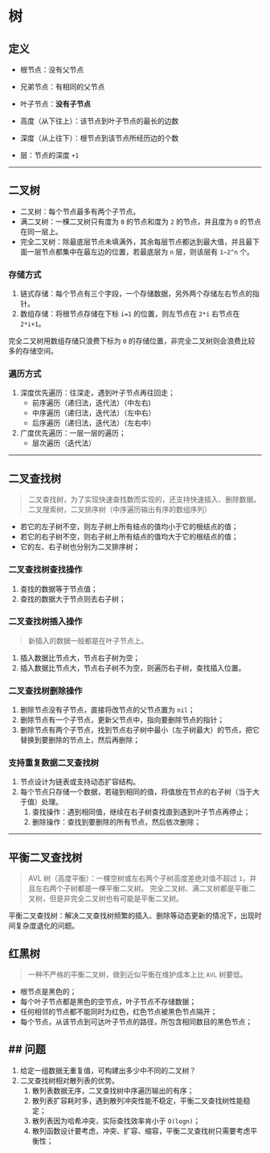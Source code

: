 # 树

## 定义

* 根节点：没有父节点
* 兄弟节点：有相同的父节点
* 叶子节点：**没有子节点**

* 高度（从下往上）：该节点到叶子节点的最长的边数
* 深度（从上往下）：根节点到该节点所经历边的个数
* 层：节点的深度 `+1`

---

## 二叉树

* 二叉树：每个节点最多有两个子节点。
* 满二叉树：一棵二叉树只有度为 `0` 的节点和度为 `2` 的节点，并且度为 `0` 的节点在同一层上。
* 完全二叉树：除最底层节点未填满外，其余每层节点都达到最大值，并且最下面一层节点都集中在最左边的位置，若最底层为 `n` 层，则该层有 `1~2^n` 个。

### 存储方式

1. 链式存储：每个节点有三个字段，一个存储数据，另外两个存储左右节点的指针。
2. 数组存储：将根节点存储在下标 `i=1` 的位置，则左节点在 `2*i` 右节点在 `2*i+1`。

完全二叉树用数组存储只浪费下标为 `0` 的存储位置，非完全二叉树则会浪费比较多的存储空间。

### 遍历方式

1. 深度优先遍历：往深走，遇到叶子节点再往回走；
    * 前序遍历（递归法，迭代法）（中左右)
    * 中序遍历（递归法，迭代法）（左中右）
    * 后序遍历（递归法，迭代法）（左右中）
2. 广度优先遍历：一层一层的遍历；
    * 层次遍历（迭代法）

---

## 二叉查找树

> 二叉查找树，为了实现快速查找数而实现的，还支持快速插入、删除数据。
> 二叉搜索树，二叉排序树（中序遍历输出有序的数组序列）

* 若它的左子树不空，则左子树上所有结点的值均小于它的根结点的值；
* 若它的右子树不空，则右子树上所有结点的值均大于它的根结点的值；
* 它的左、右子树也分别为二叉排序树；

### 二叉查找树查找操作

1. 查找的数据等于节点值；
2. 查找的数据大于节点则去右子树；

### 二叉查找树插入操作

> 新插入的数据一般都是在叶子节点上。

1. 插入数据比节点大，节点右子树为空；
2. 插入数据比节点大，节点右子树不为空，则遍历右子树，查找插入位置。

### 二叉查找树删除操作

1. 删除节点没有子节点，直接将改节点的父节点置为 `nil`；
2. 删除节点有一个子节点，更新父节点中，指向要删除节点的指针；
3. 删除节点有两个子节点，找到节点右子树中最小（左子树最大）的节点，把它替换到要删除的节点上，然后再删除；

### 支持重复数据二叉查找树

1. 节点设计为链表或支持动态扩容结构。
2. 每个节点只存储一个数据，若碰到相同的值，将值放在节点的右子树（当于大于值）处理。
    1. 查找操作：遇到相同值，继续在右子树查找直到遇到叶子节点再停止；
    2. 删除操作：查找到要删除的所有节点，然后依次删除；

---

## 平衡二叉查找树

> AVL 树（高度平衡）：一棵空树或左右两个子树高度差绝对值不超过 `1`，并且左右两个子树都是一棵平衡二叉树。
> 完全二叉树、满二叉树都是平衡二叉树，但是非完全二叉树也有可能是平衡二叉树。

平衡二叉查找树：解决二叉查找树频繁的插入、删除等动态更新的情况下，出现时间复杂度退化的问题。

## 红黑树

> 一种不严格的平衡二叉树，做到近似平衡在维护成本上比 `AVL` 树要低。

* 根节点是黑色的；
* 每个叶子节点都是黑色的空节点，叶子节点不存储数据；
* 任何相邻的节点都不能同时为红色，红色节点被黑色节点隔开；
* 每个节点，从该节点到可达叶子节点的路径，所包含相同数目的黑色节点；

## ## 问题

1. 给定一组数据无重复值，可构建出多少中不同的二叉树？
2. 二叉查找树相对散列表的优势。
    1. 散列表数据无序，二叉查找树中序遍历输出的有序；
    2. 散列表扩容耗时多，遇到散列冲突性能不稳定，平衡二叉查找树性能稳定；
    3. 散列表因为哈希冲突，实际查找效率肯小于 `O(logn)`；
    4. 散列函数设计要考虑，冲突、扩容、缩容，平衡二叉查找树只需要考虑平衡性；